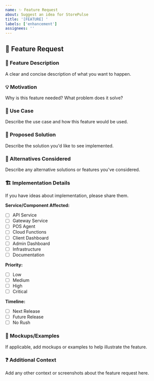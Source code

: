 ```yaml
---
name: ✨ Feature Request
about: Suggest an idea for StorePulse
title: '[FEATURE] '
labels: ['enhancement']
assignees: ''
---
```


## 🚀 Feature Request

### 📝 Feature Description
A clear and concise description of what you want to happen.

### 💡 Motivation
Why is this feature needed? What problem does it solve?

### 🎯 Use Case
Describe the use case and how this feature would be used.

### 🔧 Proposed Solution
Describe the solution you'd like to see implemented.

### 🤔 Alternatives Considered
Describe any alternative solutions or features you've considered.

### 🏗️ Implementation Details
If you have ideas about implementation, please share them.

**Service/Component Affected:**
- [ ] API Service
- [ ] Gateway Service
- [ ] POS Agent
- [ ] Cloud Functions
- [ ] Client Dashboard
- [ ] Admin Dashboard
- [ ] Infrastructure
- [ ] Documentation

**Priority:**
- [ ] Low
- [ ] Medium
- [ ] High
- [ ] Critical

**Timeline:**
- [ ] Next Release
- [ ] Future Release
- [ ] No Rush

### 📸 Mockups/Examples
If applicable, add mockups or examples to help illustrate the feature.

### ❓ Additional Context
Add any other context or screenshots about the feature request here.